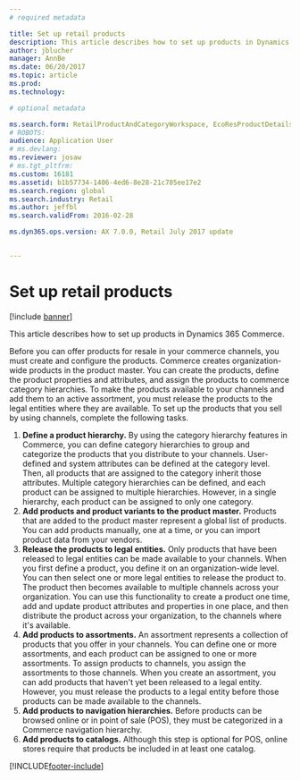 ```yaml
---
# required metadata

title: Set up retail products
description: This article describes how to set up products in Dynamics 365 Commerce.
author: jblucher
manager: AnnBe
ms.date: 06/20/2017
ms.topic: article
ms.prod: 
ms.technology: 

# optional metadata

ms.search.form: RetailProductAndCategoryWorkspace, EcoResProductDetails
# ROBOTS: 
audience: Application User
# ms.devlang: 
ms.reviewer: josaw
# ms.tgt_pltfrm: 
ms.custom: 16181
ms.assetid: b1b57734-1406-4ed6-8e28-21c705ee17e2
ms.search.region: global
ms.search.industry: Retail
ms.author: jeffbl
ms.search.validFrom: 2016-02-28

ms.dyn365.ops.version: AX 7.0.0, Retail July 2017 update


---
```


# Set up retail products

[!include [banner](includes/banner.md)]

This article describes how to set up products in Dynamics 365 Commerce.

Before you can offer products for resale in your commerce channels, you must create and configure the products. Commerce creates organization-wide products in the product master. You can create the products, define the product properties and attributes, and assign the products to commerce category hierarchies. To make the products available to your channels and add them to an active assortment, you must release the products to the legal entities where they are available. To set up the products that you sell by using channels, complete the following tasks.

1. **Define a product hierarchy.** By using the category hierarchy features in Commerce, you can define category hierarchies to group and categorize the products that you distribute to your channels. User-defined and system attributes can be defined at the category level. Then, all products that are assigned to the category inherit those attributes. Multiple category hierarchies can be defined, and each product can be assigned to multiple hierarchies. However, in a single hierarchy, each product can be assigned to only one category.
2. **Add products and product variants to the product master.** Products that are added to the product master represent a global list of products. You can add products manually, one at a time, or you can import product data from your vendors.
3. **Release the products to legal entities.** Only products that have been released to legal entities can be made available to your channels. When you first define a product, you define it on an organization-wide level. You can then select one or more legal entities to release the product to. The product then becomes available to multiple channels across your organization. You can use this functionality to create a product one time, add and update product attributes and properties in one place, and then distribute the product across your organization, to the channels where it's available.
4. **Add products to assortments.** An assortment represents a collection of products that you offer in your channels. You can define one or more assortments, and each product can be assigned to one or more assortments. To assign products to channels, you assign the assortments to those channels. When you create an assortment, you can add products that haven't yet been released to a legal entity. However, you must release the products to a legal entity before those products can be made available to the channels.
5. **Add products to navigation hierarchies.** Before products can be browsed online or in point of sale (POS), they must be categorized in a Commerce navigation hierarchy.
6. **Add products to catalogs.** Although this step is optional for POS, online stores require that products be included in at least one catalog.


[!INCLUDE[footer-include](../includes/footer-banner.md)]